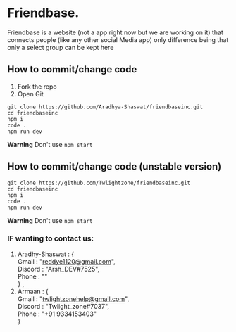 # Friendbase.
Friendbase is a website (not a app right now but we are working on it) that connects people (like any other social Media app) only difference being that 
only a select group can be kept here

## How to commit/change code
1) Fork the repo
2) Open Git
```
git clone https://github.com/Aradhya-Shaswat/friendbaseinc.git
cd friendbaseinc
npm i
code .
npm run dev
```
__Warning__ Don't use `npm start`

## How to commit/change code (unstable version)
```
git clone https://github.com/Twlightzone/friendbaseinc.git
cd friendbaseinc
npm i
code .
npm run dev
```
__Warning__ Don't use `npm start`

### __IF wanting to contact us__:
  1) Aradhy-Shaswat : { <br />
  Gmail : "reddye1120@gmail.com", <br />
  Discord : "Arsh_DEV#7525", <br />
  Phone : "" <br />
  } , <br />
  2) Armaan : { <br />
  Gmail : "twlightzonehelp@gmail.com", <br />
  Discord : "Twlight_zone#7037", <br />
  Phone : "+91 9334153403" <br />
  }
